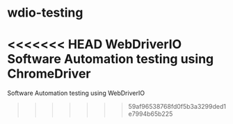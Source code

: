# wdio-testing

<<<<<<< HEAD
WebDriverIO Software Automation testing using ChromeDriver
=======
Software Automation testing using WebDriverIO
>>>>>>> 59af96538768fd0f5b3a3299ded1e7994b65b225

